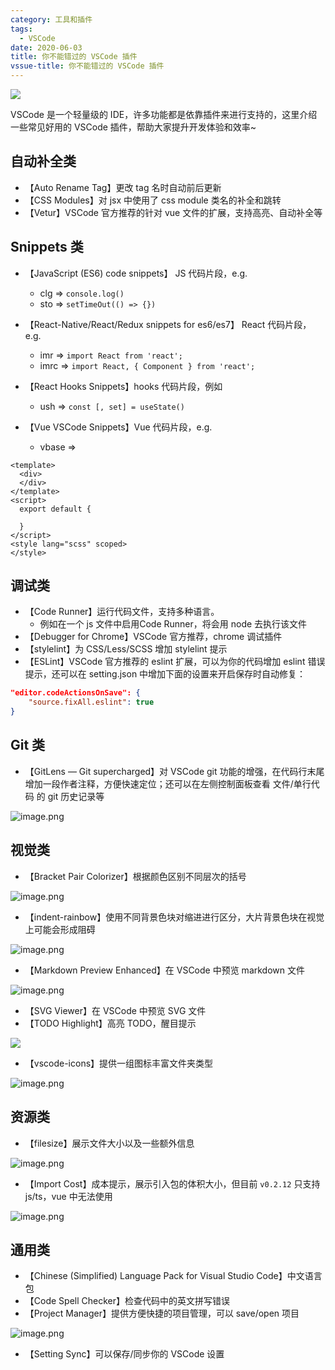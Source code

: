 ```yaml
---
category: 工具和插件
tags:
  - VSCode
date: 2020-06-03
title: 你不能错过的 VSCode 插件
vssue-title: 你不能错过的 VSCode 插件
---
```


![](https://img.chlorine.site/2020-06-03/0.png)

VSCode 是一个轻量级的 IDE，许多功能都是依靠插件来进行支持的，这里介绍一些常见好用的 VSCode 插件，帮助大家提升开发体验和效率~

<!-- more -->

## 自动补全类

- 【Auto Rename Tag】更改 tag 名时自动前后更新
- 【CSS Modules】对 jsx 中使用了 css module 类名的补全和跳转
- 【Vetur】VSCode 官方推荐的针对 vue 文件的扩展，支持高亮、自动补全等


## Snippets 类

- 【JavaScript (ES6) code snippets】 JS 代码片段，e.g.
   - clg => `console.log()` 
   - sto => `setTimeOut(() => {})` 



- 【React-Native/React/Redux snippets for es6/es7】 React 代码片段，e.g.
   - imr => `import React from 'react';` 
   - imrc => `import React, { Component } from 'react';` 



- 【React Hooks Snippets】hooks 代码片段，例如 
   - ush => `const [, set] = useState()`
- 【Vue VSCode Snippets】Vue 代码片段，e.g.
   - vbase =>
```vue
<template>
  <div>
  </div>
</template>
<script>
  export default {
    
  }
</script>
<style lang="scss" scoped>
</style>
```

## 调试类

- 【Code Runner】运行代码文件，支持多种语言。
   - 例如在一个 js 文件中启用Code Runner，将会用 node 去执行该文件
- 【Debugger for Chrome】VSCode 官方推荐，chrome 调试插件
- 【stylelint】为 CSS/Less/SCSS 增加 stylelint 提示
- 【ESLint】VSCode 官方推荐的 eslint 扩展，可以为你的代码增加 eslint 错误提示，还可以在 setting.json 中增加下面的设置来开启保存时自动修复：
```json
"editor.codeActionsOnSave": {
    "source.fixAll.eslint": true
}
```

## Git 类

- 【GitLens — Git supercharged】对 VSCode git 功能的增强，在代码行末尾增加一段作者注释，方便快速定位；还可以在左侧控制面板查看 文件/单行代码 的 git 历史记录等

![image.png](https://img.chlorine.site/2020-06-03/01.png)

## 视觉类

- 【Bracket Pair Colorizer】根据颜色区别不同层次的括号

![image.png](https://img.chlorine.site/2020-06-03/02.png)

- 【indent-rainbow】使用不同背景色块对缩进进行区分，大片背景色块在视觉上可能会形成阻碍

![image.png](https://img.chlorine.site/2020-06-03/03.png)

- 【Markdown Preview Enhanced】在 VSCode 中预览 markdown 文件

![image.png](https://img.chlorine.site/2020-06-03/04.png)

- 【SVG Viewer】在 VSCode 中预览 SVG 文件
- 【TODO Highlight】高亮 TODO，醒目提示

![](https://img.chlorine.site/2020-06-03/05.png)

- 【vscode-icons】提供一组图标丰富文件夹类型

![image.png](https://img.chlorine.site/2020-06-03/06.png)


## 资源类

- 【filesize】展示文件大小以及一些额外信息

![image.png](https://img.chlorine.site/2020-06-03/07.png)

- 【Import Cost】成本提示，展示引入包的体积大小，但目前 `v0.2.12` 只支持 js/ts，vue 中无法使用

![image.png](https://img.chlorine.site/2020-06-03/08.png)


## 通用类

- 【Chinese (Simplified) Language Pack for Visual Studio Code】中文语言包
- 【Code Spell Checker】检查代码中的英文拼写错误
- 【Project Manager】提供方便快捷的项目管理，可以 save/open 项目

![image.png](https://img.chlorine.site/2020-06-03/09.png)

- 【Setting Sync】可以保存/同步你的 VSCode 设置


